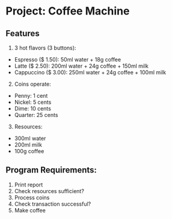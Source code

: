 # Project: Coffee Machine

## Features

1. 3 hot flavors (3 buttons):

- Espresso ($ 1.50): 50ml water + 18g coffee
- Latte ($ 2.50): 200ml water + 24g coffee + 150ml milk
- Cappuccino ($ 3.00): 250ml water + 24g coffee + 100ml milk

2. Coins operate:

- Penny: 1 cent
- Nickel: 5 cents
- Dime: 10 cents
- Quarter: 25 cents

3. Resources:

- 300ml water
- 200ml milk
- 100g coffee

## Program Requirements:

1. Print report
2. Check resources sufficient?
3. Process coins
4. Check transaction successful?
5. Make coffee